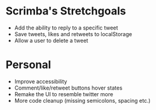 # Scrimba's Stretchgoals

- Add the ability to reply to a specific tweet
- Save tweets, likes and retweets to localStorage
- Allow a user to delete a tweet

# Personal

- Improve accessibility
- Comment/like/retweet buttons hover states
- Remake the UI to resemble twitter more
- More code cleanup (missing semicolons, spacing etc.)